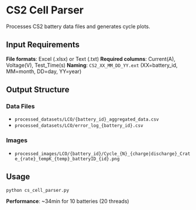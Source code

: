 # CS2 Cell Parser

Processes CS2 battery data files and generates cycle plots.

## Input Requirements

**File formats**: Excel (.xlsx) or Text (.txt)
**Required columns**: Current(A), Voltage(V), Test_Time(s)
**Naming**: `CS2_XX_MM_DD_YY.ext` (XX=battery_id, MM=month, DD=day, YY=year)

## Output Structure

### Data Files
- `processed_datasets/LCO/{battery_id}_aggregated_data.csv`
- `processed_datasets/LCO/error_log_{battery_id}.csv`

### Images
- `processed_images/LCO/{battery_id}/Cycle_{N}_{charge|discharge}_Crate_{rate}_tempK_{temp}_batteryID_{id}.png`

## Usage

```bash
python cs_cell_parser.py
```

**Performance**: ~34min for 10 batteries (20 threads)
